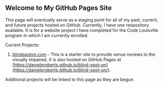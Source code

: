 ## Welcome to My GitHub Pages Site

This page will eventually serve as a staging point for all of my past, current, and future projects hosted on GitHub.  Currently, I have one respository available.  It is for a website project I have completed for the Code Louisville program in which I am currently enrolled.

Current Projects:
  1. [blindspoton.com](http://www.blindspoton.com) - This is a starter site to provide venue reviews to the visually impaired.  It is also hosted on GitHub Pages at [https://danielproberts.github.io/blind-spot-on](https://danielproberts.github.io/blind-spot-on/).


Additional projects will be linked to this page as they are begun.
